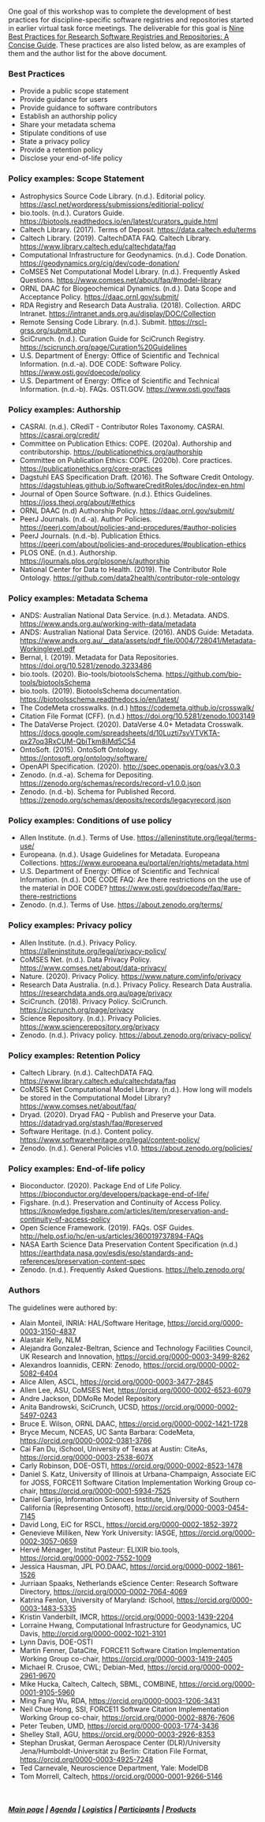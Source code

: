 One goal of this workshop was to complete the development of best practices for discipline-specific software registries and repositories started in earlier virtual task force meetings. The deliverable for this goal is [Nine Best Practices for Research Software Registries and Repositories: A Concise Guide](https://arxiv.org/abs/2012.13117). These practices are also listed below, as are examples of them and the author list for the above document.

### Best Practices
* Provide a public scope statement
* Provide guidance for users
* Provide guidance to software contributors
* Establish an authorship policy
* Share your metadata schema
* Stipulate conditions of use
* State a privacy policy
* Provide a retention policy
* Disclose your end-of-life policy


### Policy examples: Scope Statement
   * Astrophysics Source Code Library. (n.d.). Editorial policy. https://ascl.net/wordpress/submissions/editiorial-policy/  
   * bio.tools. (n.d.). Curators Guide. https://biotools.readthedocs.io/en/latest/curators_guide.html  
   * Caltech Library. (2017). Terms of Deposit. https://data.caltech.edu/terms  
   * Caltech Library. (2019). CaltechDATA FAQ. Caltech Library. https://www.library.caltech.edu/caltechdata/faq  
   * Computational Infrastructure for Geodynamics. (n.d.). Code Donation. https://geodynamics.org/cig/dev/code-donation/  
   * CoMSES Net Computational Model Library. (n.d.). Frequently Asked Questions. https://www.comses.net/about/faq/#model-library  
   * ORNL DAAC for Biogeochemical Dynamics. (n.d.). Data Scope and Acceptance Policy. https://daac.ornl.gov/submit/  
   * RDA Registry and Research Data Australia. (2018). Collection. ARDC Intranet. https://intranet.ands.org.au/display/DOC/Collection  
   * Remote Sensing Code Library. (n.d.). Submit. https://rscl-grss.org/submit.php  
   * SciCrunch. (n.d.). Curation Guide for SciCrunch Registry. https://scicrunch.org/page/Curation%20Guidelines  
   * U.S. Department of Energy: Office of Scientific and Technical Information. (n.d.-a). DOE CODE: Software Policy. https://www.osti.gov/doecode/policy  
   * U.S. Department of Energy: Office of Scientific and Technical Information. (n.d.-b). FAQs. OSTI.GOV. https://www.osti.gov/faqs  

  ### Policy examples: Authorship
   * CASRAI. (n.d.). CRediT - Contributor Roles Taxonomy. CASRAI. https://casrai.org/credit/  
   * Committee on Publication Ethics: COPE. (2020a). Authorship and contributorship. https://publicationethics.org/authorship  
   * Committee on Publication Ethics: COPE. (2020b). Core practices. https://publicationethics.org/core-practices  
   * Dagstuhl EAS Specification Draft. (2016). The Software Credit Ontology. https://dagstuhleas.github.io/SoftwareCreditRoles/doc/index-en.html  
   * Journal of Open Source Software. (n.d.). Ethics Guidelines. https://joss.theoj.org/about/#ethics  
   * ORNL DAAC (n.d) Authorship Policy. https://daac.ornl.gov/submit/  
   * PeerJ Journals. (n.d.-a). Author Policies. https://peerj.com/about/policies-and-procedures/#author-policies  
   * PeerJ Journals. (n.d.-b). Publication Ethics. https://peerj.com/about/policies-and-procedures/#publication-ethics  
   * PLOS ONE. (n.d.). Authorship. https://journals.plos.org/plosone/s/authorship  
   * National Center for Data to Health. (2019). The Contributor Role Ontology. https://github.com/data2health/contributor-role-ontology  

  ### Policy examples: Metadata Schema
   * ANDS: Australian National Data Service. (n.d.). Metadata. ANDS. https://www.ands.org.au/working-with-data/metadata  
   * ANDS: Australian National Data Service. (2016). ANDS Guide: Metadata. https://www.ands.org.au/__data/assets/pdf_file/0004/728041/Metadata-Workinglevel.pdf  
   * Bernal, I. (2019). Metadata for Data Repositories. https://doi.org/10.5281/zenodo.3233486  
   * bio.tools. (2020). Bio-tools/biotoolsSchema. https://github.com/bio-tools/biotoolsSchema  
   * bio.tools. (2019). BiotoolsSchema documentation. https://biotoolsschema.readthedocs.io/en/latest/  
   * The CodeMeta crosswalks. (n.d.) https://codemeta.github.io/crosswalk/  
   * Citation File Format (CFF). (n.d.) https://doi.org/10.5281/zenodo.1003149  
   * The DataVerse Project. (2020). DataVerse 4.0+ Metadata Crosswalk. https://docs.google.com/spreadsheets/d/10Luzti7svVTVKTA-px27oq3RxCUM-QbiTkm8iMd5C54  
   * OntoSoft. (2015). OntoSoft Ontology. https://ontosoft.org/ontology/software/  
   * OpenAPI Specification. (2020). http://spec.openapis.org/oas/v3.0.3  
   * Zenodo. (n.d.-a). Schema for Depositing. https://zenodo.org/schemas/records/record-v1.0.0.json  
   * Zenodo. (n.d.-b). Schema for Published Record. https://zenodo.org/schemas/deposits/records/legacyrecord.json  

  ### Policy examples: Conditions of use policy
   * Allen Institute. (n.d.). Terms of Use. https://alleninstitute.org/legal/terms-use/
   * Europeana. (n.d.). Usage Guidelines for Metadata. Europeana Collections. https://www.europeana.eu/portal/en/rights/metadata.html  
   * U.S. Department of Energy: Office of Scientific and Technical Information. (n.d.). DOE CODE FAQ: Are there restrictions on the use of the material in DOE CODE? https://www.osti.gov/doecode/faq/#are-there-restrictions  
   * Zenodo. (n.d.). Terms of Use. https://about.zenodo.org/terms/  

  ### Policy examples: Privacy policy
   * Allen Institute. (n.d.). Privacy Policy. https://alleninstitute.org/legal/privacy-policy/  
   * CoMSES Net. (n.d.). Data Privacy Policy. https://www.comses.net/about/data-privacy/  
   * Nature. (2020). Privacy Policy. https://www.nature.com/info/privacy  
   * Research Data Australia. (n.d.). Privacy Policy. Research Data Australia. https://researchdata.ands.org.au/page/privacy  
   * SciCrunch. (2018). Privacy Policy. SciCrunch. https://scicrunch.org/page/privacy  
   * Science Repository. (n.d.). Privacy Policies. https://www.sciencerepository.org/privacy  
   * Zenodo. (n.d.). Privacy policy. https://about.zenodo.org/privacy-policy/  

 ### Policy examples: Retention Policy
   * Caltech Library. (n.d.). CaltechDATA FAQ. https://www.library.caltech.edu/caltechdata/faq  
   * CoMSES Net Computational Model Library. (n.d.). How long will models be stored in the Computational Model Library? https://www.comses.net/about/faq/  
   * Dryad. (2020). Dryad FAQ - Publish and Preserve your Data. https://datadryad.org/stash/faq/#preserved  
   * Software Heritage. (n.d.). Content policy. https://www.softwareheritage.org/legal/content-policy/  
   * Zenodo. (n.d.). General Policies v1.0. https://about.zenodo.org/policies/  
  
  ### Policy examples: End-of-life policy
  * Bioconductor. (2020). Package End of Life Policy. https://bioconductor.org/developers/package-end-of-life/  
  * Figshare. (n.d.). Preservation and Continuity of Access Policy. https://knowledge.figshare.com/articles/item/preservation-and-continuity-of-access-policy  
  * Open Science Framework. (2019). FAQs. OSF Guides. http://help.osf.io/hc/en-us/articles/360019737894-FAQs  
  * NASA Earth Science Data Preservation Content Specification (n.d.) https://earthdata.nasa.gov/esdis/eso/standards-and-references/preservation-content-spec  
  * Zenodo. (n.d.). Frequently Asked Questions. https://help.zenodo.org/  


### Authors
The guidelines were authored by:

* Alain Monteil, INRIA: HAL/Software Heritage, https://orcid.org/0000-0003-3150-4837
* Alastair Kelly, NLM
* Alejandra Gonzalez-Beltran, Science and Technology Facilities Council, UK Research and Innovation, https://orcid.org/0000-0003-3499-8262
* Alexandros Ioannidis, CERN: Zenodo, https://orcid.org/0000-0002-5082-6404
* Alice Allen, ASCL, https://orcid.org/0000-0003-3477-2845
* Allen Lee, ASU, CoMSES Net, https://orcid.org/0000-0002-6523-6079
* Andre Jackson, DDMoRe Model Repository
* Anita Bandrowski, SciCrunch, UCSD, https://orcid.org/0000-0002-5497-0243
* Bruce E. Wilson, ORNL DAAC, https://orcid.org/0000-0002-1421-1728 
* Bryce Mecum, NCEAS, UC Santa Barbara: CodeMeta, https://orcid.org/0000-0002-0381-3766
* Cai Fan Du, iSchool, University of Texas at Austin: CiteAs, https://orcid.org/0000-0003-2538-607X
* Carly Robinson, DOE-OSTI, https://orcid.org/0000-0002-8523-1478
* Daniel S. Katz, University of Illinois at Urbana-Champaign, Associate EiC for JOSS, FORCE11 Software Citation Implementation Working Group co-chair, https://orcid.org/0000-0001-5934-7525
* Daniel Garijo, Information Sciences Institute, University of Southern California (Representing Ontosoft), http://orcid.org/0000-0003-0454-7145
* David Long, EiC for RSCL, https://orcid.org/0000-0002-1852-3972 
* Genevieve Milliken, New York University: IASGE, https://orcid.org/0000-0002-3057-0659
* Hervé Ménager, Institut Pasteur: ELIXIR bio.tools, https://orcid.org/0000-0002-7552-1009 
* Jessica Hausman, JPL PO.DAAC, https://orcid.org/0000-0002-1861-1526 
* Jurriaan Spaaks, Netherlands eScience Center: Research Software Directory, https://orcid.org/0000-0002-7064-4069 
* Katrina Fenlon, University of Maryland: iSchool, https://orcid.org/0000-0003-1483-5335
* Kristin Vanderbilt, IMCR, https://orcid.org/0000-0003-1439-2204 
* Lorraine Hwang, Computational Infrastructure for Geodynamics, UC Davis, http://orcid.org/0000-0002-1021-3101
* Lynn Davis, DOE-OSTI
* Martin Fenner, DataCite, FORCE11 Software Citation Implementation Working Group co-chair, https://orcid.org/0000-0003-1419-2405 
* Michael R. Crusoe, CWL; Debian-Med, https://orcid.org/0000-0002-2961-9670 
* Mike Hucka, Caltech, Caltech, SBML, COMBINE, https://orcid.org/0000-0001-9105-5960
* Ming Fang Wu, RDA, https://orcid.org/0000-0003-1206-3431 
* Neil Chue Hong, SSI, FORCE11 Software Citation Implementation Working Group co-chair, https://orcid.org/0000-0002-8876-7606 
* Peter Teuben, UMD, https://orcid.org/0000-0003-1774-3436 
* Shelley Stall, AGU, https://orcid.org/0000-0003-2926-8353 
* Stephan Druskat, German Aerospace Center (DLR)/University Jena/Humboldt-Universität zu Berlin: Citation File Format, https://orcid.org/0000-0003-4925-7248 
* Ted Carnevale, Neuroscience Department, Yale: ModelDB
* Tom Morrell, Caltech, https://orcid.org/0000-0001-9266-5146

&nbsp; &nbsp;
&nbsp; &nbsp;
&nbsp; &nbsp;
&nbsp; &nbsp;
&nbsp; &nbsp;
&nbsp; &nbsp;
&nbsp; &nbsp;

##### [Main page](https://asclnet.github.io/SWRegistryWorkshop/) | [Agenda](https://asclnet.github.io/SWRegistryWorkshop/Agenda.html) | [Logistics](https://asclnet.github.io/SWRegistryWorkshop/Logistics.html) | [Participants](https://asclnet.github.io/SWRegistryWorkshop/Participants.html) | [Products](https://asclnet.github.io/SWRegistryWorkshop/Products/Products.html)   

